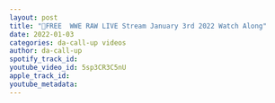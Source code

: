 ```yaml
---
layout: post
title: "🔴FREE  WWE RAW LIVE Stream January 3rd 2022 Watch Along"
date: 2022-01-03
categories: da-call-up videos
author: da-call-up
spotify_track_id: 
youtube_video_id: 5sp3CR3C5nU
apple_track_id: 
youtube_metadata: 
---
```

